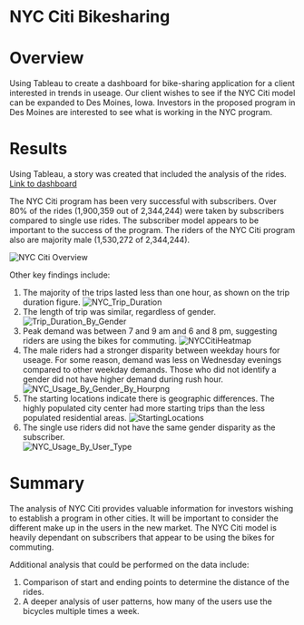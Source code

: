 # NYC Citi Bikesharing

# Overview
Using Tableau to create a dashboard for bike-sharing application for a client interested in trends in useage.  Our client wishes to see if the NYC Citi model can be expanded to Des Moines, Iowa. Investors in the proposed program in Des Moines are interested to see what is working in the NYC program. 

# Results

Using Tableau, a story was created that included the analysis of the rides.  [Link to dashboard](https://public.tableau.com/views/NYCCitiBikesharing_16541169411000/NYCCitiBikesharing?:language=en-US&publish=yes&:display_count=n&:origin=viz_share_link)

The NYC Citi program has been very successful with subscribers.  Over 80% of the rides (1,900,359 out of 2,344,244) were taken by subscribers compared to single use rides.  The subscriber model appears to be important to the success of the program.  The riders of the NYC Citi program also are majority male (1,530,272 of 2,344,244). 

![NYC Citi Overview](https://user-images.githubusercontent.com/98054953/172054481-d7e507db-92c9-4ccf-97bf-3327c4edea7e.png)

Other key findings include: 

1. The majority of the trips lasted less than one hour, as shown on the trip duration figure. 
![NYC_Trip_Duration](https://user-images.githubusercontent.com/98054953/172507207-0b3bf4b7-1f59-44a0-86b7-366b219b1766.png)
2. The length of trip was similar, regardless of gender.
![Trip_Duration_By_Gender](https://user-images.githubusercontent.com/98054953/172507247-fb2fbf18-d104-4555-94d4-1aa09a828fd4.png)
3. Peak demand was between 7 and 9 am and 6 and 8 pm, suggesting riders are using the bikes for commuting. 
![NYCCitiHeatmap](https://user-images.githubusercontent.com/98054953/172507274-d5737830-c738-4d89-8aab-cdd2c7171ea3.png)
4. The male riders had a stronger disparity between weekday hours for useage. For some reason, demand was less on Wednesday evenings compared to other weekday demands. Those who did not identify a gender did not have higher demand during rush hour. 
![NYC_Usage_By_Gender_By_Hourpng](https://user-images.githubusercontent.com/98054953/172507491-1e2a4671-4ede-469c-b76f-6b8a76af8426.png)
5. The starting locations indicate there is geographic differences.  The highly populated city center had more starting trips than the less populated residential areas. 
![StartingLocations](https://user-images.githubusercontent.com/98054953/172507298-9ee69d74-4647-43df-865a-dc5ca21c6caf.png)
6. The single use riders did not have the same gender disparity as the subscriber.  
![NYC_Usage_By_User_Type](https://user-images.githubusercontent.com/98054953/172507322-c5436220-3748-4c1d-9141-a3b987c2cc73.png)
# Summary
The analysis of NYC Citi provides valuable information for investors wishing to establish a program in other cities.  It will be important to consider the different make up in the users in the new market. The NYC Citi model is heavily dependant on subscribers that appear to be using the bikes for commuting. 

Additional analysis that could be performed on the data include: 
1. Comparison of start and ending points to determine the distance of the rides. 
2. A deeper analysis of user patterns, how many of the users use the bicycles multiple times a week. 



